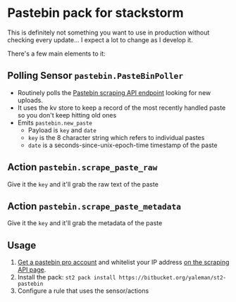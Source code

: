 # Pastebin pack for stackstorm

This is definitely not something you want to use in production without checking every update... I expect a lot to change as I develop it.

There's a few main elements to it:

## Polling Sensor `pastebin.PasteBinPoller`

* Routinely polls the [Pastebin scraping API endpoint](https://pastebin.com/doc_scraping_api) looking for new uploads.
* It uses the kv store to keep a record of the most recently handled paste so you don't keep hitting old ones
* Emits `pastebin.new_paste`
    * Payload is `key` and `date`
    * `key` is the 8 character string which refers to individual pastes
    * `date` is a seconds-since-unix-epoch-time timestamp of the paste

## Action `pastebin.scrape_paste_raw`

Give it the `key` and it'll grab the raw text of the paste

## Action `pastebin.scrape_paste_metadata`

Give it the `key` and it'll grab the metadata of the paste


## Usage

1. [Get a pastebin pro account](https://pastebin.com/pro) and whitelist your IP address [on the scraping API page](https://pastebin.com/doc_scraping_api).
2. Install the pack: `st2 pack install https://bitbucket.org/yaleman/st2-pastebin`
3. Configure a rule that uses the sensor/actions



